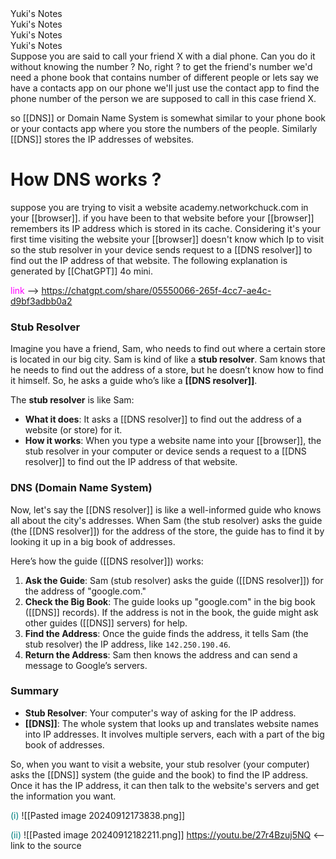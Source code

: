 <div class="top-right-header">Yuki's Notes</div>
<div class="top-right-header">Yuki's Notes</div>
<div class="top-right-header">Yuki's Notes</div>
<div class ="top-right-header"> Yuki's Notes</div> 
Suppose you are said to call your friend X with a dial phone. Can you do it without knowing the number ? No, right ? to get the friend's number we'd need a phone book that contains number of different people or lets say we have a contacts app on our phone we'll just use the contact app to find the phone number of the person we are supposed to call in this case friend X.

so [[DNS]] or Domain Name System is somewhat similar to your phone book or your contacts app where you store the numbers of the people. Similarly [[DNS]] stores the IP addresses of websites. 

# How DNS works ?

suppose you are trying to visit a website academy.networkchuck.com in your [[browser]]. if you have been to that website before your [[browser]] remembers its IP address which is stored in its cache. Considering it's your first time visiting the website your [[browser]] doesn't know which Ip to visit so the stub resolver in your device sends request to a [[DNS resolver]] to find out the IP address of that website. The following explanation is generated by [[ChatGPT]] 4o mini. 

<font color = "magenta">link</font> --> https://chatgpt.com/share/05550066-265f-4cc7-ae4c-d9bf3adbb0a2

### Stub Resolver

Imagine you have a friend, Sam, who needs to find out where a certain store is located in our big city. Sam is kind of like a **stub resolver**. Sam knows that he needs to find out the address of a store, but he doesn’t know how to find it himself. So, he asks a guide
who’s like a **[[DNS resolver]]**.

The **stub resolver** is like Sam:

- **What it does**: It asks a [[DNS resolver]] to find out the address of a website (or store) for it.
- **How it works**: When you type a website name into your [[browser]], the stub resolver in your computer or device sends a request to a [[DNS resolver]] to find out the IP address of that website.
### DNS (Domain Name System)

Now, let's say the [[DNS resolver]] is like a well-informed guide who knows all about the city's addresses. When Sam (the stub resolver) asks the guide (the [[DNS resolver]]) for the address of the store, the guide has to find it by looking it up in a big book of addresses.

Here’s how the guide ([[DNS resolver]]) works:

1. **Ask the Guide**: Sam (stub resolver) asks the guide ([[DNS resolver]]) for the address of "google.com."
2. **Check the Big Book**: The guide looks up "google.com" in the big book ([[DNS]] records). If the address is not in the book, the guide might ask other guides ([[DNS]] servers) for help.
3. **Find the Address**: Once the guide finds the address, it tells Sam (the stub resolver) the IP address, like `142.250.190.46`.
4. **Return the Address**: Sam then knows the address and can send a message to Google’s servers.

### Summary

- **Stub Resolver**: Your computer's way of asking for the IP address.
- **[[DNS]]**: The whole system that looks up and translates website names into IP addresses. It involves multiple servers, each with a part of the big book of addresses.

So, when you want to visit a website, your stub resolver (your computer) asks the [[DNS]] system (the guide and the book) to find the IP address. Once it has the IP address, it can then talk to the website's servers and get the information you want.

<font color ="teal">(i)</font>
![[Pasted image 20240912173838.png]] 

<font color ="teal">(ii)</font>
![[Pasted image 20240912182211.png]]
https://youtu.be/27r4Bzuj5NQ <-- link to the source 

